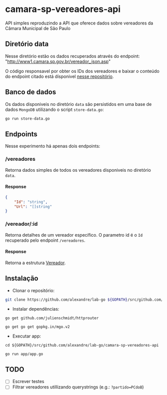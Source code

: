 # camara-sp-vereadores-api

API simples reproduzindo a API que oferece dados sobre vereadores da Câmara Municipal de São Paulo

## Diretório data

Nesse diretório estão os dados recuperados através do endpoint: "http://www1.camara.sp.gov.br/vereador_json.asp"

O código responsavel por obter os IDs dos vereadores e baixar o conteúdo do endpoint citado está dísponivel [nesse repositório](https://github.com/cdmb/camara-sp-vereadores/tree/development).

## Banco de dados

Os dados disponiveis no diretório `data` são persistidos em uma base de dados `MongoDB` utilizando o script `store-data.go`:

```bash
go run store-data.go
```

## Endpoints

Nesse experimento há apenas dois endpoints:

### /vereadores

Retorna dados simples de todos os vereadores disponiveis no diretório `data`.

#### Response

```json
{
    "Id": "string",
    "Url": "[]string"
}
```

### /vereador/:id

Retorna detalhes de um vereador específico. O parametro id é o `Id` recuperado pelo endpoint
`/vereadores`.

#### Response

Retorna a estrutura [Vereador](https://github.com/alexandre/lab-go/blob/master/camara-sp-vereadores-api/app/structs/structs.go#L8).

## Instalação

* Clonar o repositório:

```bash
git clone https://github.com/alexandre/lab-go ${GOPATH}/src/github.com/alexandre/lab-go
```

* Instalar dependências:

```
go get github.com/julienschmidt/httprouter

go get go get gopkg.in/mgo.v2
```

* Executar app:

```
cd ${GOPATH}/src/github.com/alexandre/lab-go/camara-sp-vereadores-api

go run app/app.go
```

## TODO

- [ ] Escrever testes
- [ ] Filtrar vereadores utillizando querystrings (e.g.: `?partido=PCdoB`)
